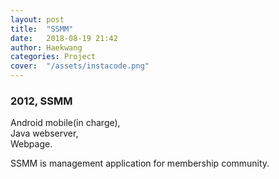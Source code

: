 ```yaml
---
layout: post
title:  "SSMM"
date:   2018-08-19 21:42
author: Haekwang
categories: Project
cover:  "/assets/instacode.png"
---
```

  
### 2012, SSMM  
Android mobile(in charge),  
Java webserver,  
Webpage.  

SSMM is management application for membership community.  
  
 

